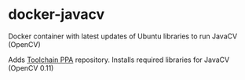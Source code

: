 # docker-javacv

Docker container with latest updates of Ubuntu libraries to run JavaCV (OpenCV)

Adds [Toolchain PPA](https://launchpad.net/~ubuntu-toolchain-r/+archive/ubuntu/test) repository.
Installs required libraries for JavaCV (OpenCV 0.11)
